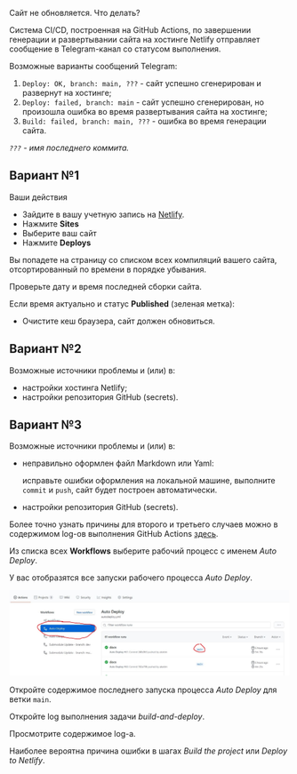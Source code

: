 Сайт не обновляется. Что делать?

Система CI/CD, построенная на GitHub Actions, по завершении генерации и развертывании сайта на хостинге Netlify отправляет сообщение в Telegram-канал со статусом выполнения.

Возможные варианты сообщений Telegram:

1. `Deploy: OK, branch: main, ???` - сайт успешно сгенерирован и развернут на хостинге;
1. `Deploy: failed, branch: main` - сайт успешно сгенерирован, но произошла ошибка во время развертывания сайта на хостинге;
1. `Build: failed, branch: main, ???` - ошибка во время генерации сайта.

*`???` - имя последнего коммита.*

## Вариант №1

Ваши действия

- Зайдите в вашу учетную запись на [Netlify](https://netlify.com).
- Нажмите **Sites**
- Выберите ваш сайт
- Нажмите **Deploys**


Вы попадете на страницу со списком всех компиляций вашего сайта, отсортированный по времени в порядке убывания.


Проверьте дату и время последней сборки сайта.

Если время актуально и статус **Published** (зеленая метка):

- Очистите кеш браузера, сайт должен обновиться.


## Вариант №2

Возможные источники проблемы и (или) в:

- настройки хостинга Netlify;
- настройки репозитория GitHub (secrets).

## Вариант №3

Возможные источники проблемы и (или) в:

- неправильно оформлен файл Markdown или Yaml:

  исправьте ошибки оформления на локальной машине, выполните `commit` и `push`, сайт будет построен автоматически.

- настройки репозитория GitHub (secrets).


Более точно узнать причины для второго и третьего случаев можно в содержимом log-ов выполнения GitHub Actions [здесь](https://github.com/alextim/igrig/actions).

Из списка всех **Workflows** выберите рабочий процесс с именем *Auto Deploy*.

У вас отобразятся все запуски рабочего процесса *Auto Deploy*.

![Workflow List](../assets/images/actions-workflow-autodeploy.jpg)

Откройте содержимое последнего запуска процесса *Auto Deploy* для ветки `main`.

Откройте log выполнения задачи *build-and-deploy*.

Просмотрите содержимое log-а.

Наиболее вероятна причина ошибки в шагах *Build the project* или *Deploy to Netlify*.


